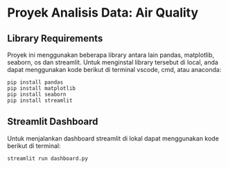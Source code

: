 # Proyek Analisis Data: Air Quality
## Library Requirements
Proyek ini menggunakan beberapa library antara lain pandas, matplotlib, seaborn, os dan streamlit.
Untuk menginstal library tersebut di local, anda dapat menggunakan kode berikut di terminal vscode, cmd, atau anaconda:
```
pip install pandas
pip install matplotlib
pip install seaborn
pip install streamlit
```

## Streamlit Dashboard
Untuk menjalankan dashboard streamlit di lokal dapat menggunakan kode berikut di terminal:
```
streamlit run dashboard.py
```
